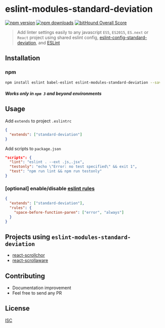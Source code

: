 # eslint-modules-standard-deviation

[![npm version](https://badge.fury.io/js/eslint-modules-standard-deviation.svg)](https://badge.fury.io/js/eslint-modules-standard-deviation)
[![npm downloads](https://img.shields.io/npm/dm/eslint-modules-standard-deviation.svg?style=flat-square)](https://www.npmjs.com/package/eslint-modules-standard-deviation)
[![bitHound Overall Score](https://www.bithound.io/github/bySabi/eslint-modules-standard-deviation/badges/score.svg)](https://www.bithound.io/github/bySabi/eslint-modules-standard-deviation)

> Add linter settings easily to any javascript `ES5`, `ES2015`, `ES.next` or `React` project using shared eslint config, [eslint-config-standard-deviation](https://github.com/bySabi/eslint-config-standard-deviation), and [ESLint](http://eslint.org/)

## Installation

### npm
```bash
npm install eslint babel-eslint eslint-modules-standard-deviation --save-dev
```

##### Works only in `npm 3` and beyond environments


## Usage
Add `extends` to project `.eslintrc`
```json
{
  "extends": ["standard-deviation"]
}
```
Add scripts to `package.json`
```json
"scripts": {
  "lint": "eslint . --ext .js,.jsx",
  "testonly": "echo \"Error: no test specified\" && exit 1",
  "test": "npm run lint && npm run testonly"
}
```

### [optional] enable/disable [eslint rules](http://eslint.org/docs/rules/)
```json
{
  "extends": ["standard-deviation"],
  "rules": {
    "space-before-function-paren": ["error", "always"]
  }
}
```

## Projects using `eslint-modules-standard-deviation`
* [react-scrollchor](https://github.com/bySabi/react-scrollchor)
* [react-scrollaware](https://github.com/bySabi/react-scrollaware)

## Contributing

* Documentation improvement
* Feel free to send any PR

## License

[ISC][isc-license]

[isc-license]:./LICENSE
